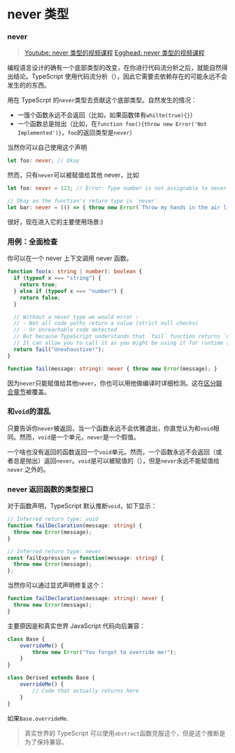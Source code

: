 # never 类型

### never
> [Youtube: never 类型的视频课程]()
> [Egghead: never 类型的视频课程]()

编程语言设计的确有一个底部类型的改变，在你进行代码流分析之后，就能自然得出结论。TypeScript 使用代码流分析（），因此它需要去依赖存在的可能永远不会发生的的东西。

用在 TypeScrpt 的`never`类型去贡献这个底部类型。自然发生的情况：

- 一饿个函数永远不会返回（比如，如果函数体有`whilte(true){}`）
- 一个函数总是抛出（比如，在`function foo(){throw new Error('Not Implemented')}`，`foo`的返回类型是`never`）

当然你可以自己使用这个声明
```ts
let foo: never; // Okay
```
然而，只有`never`可以被赋值给其他 never，比如
```ts
let foo: never = 123; // Error: Type number is not assignable to never

// Okay as the function's return type is `never`
let bar: never = (() => { throw new Error(`Throw my hands in the air like I just don't care`) })();
```
很好，现在进入它的主要使用场景:)

### 用例：全面检查

你可以在一个 never 上下文调用 never 函数。
```ts
function foo(x: string | number): boolean {
  if (typeof x === "string") {
    return true;
  } else if (typeof x === "number") {
    return false;
  }

  // Without a never type we would error :
  // - Not all code paths return a value (strict null checks)
  // - Or Unreachable code detected
  // But because TypeScript understands that `fail` function returns `never`
  // It can allow you to call it as you might be using it for runtime safety / exhaustive checks.
  return fail("Unexhaustive!");
}

function fail(message: string): never { throw new Error(message); }
```

因为`never`只能赋值给其他`never`，你也可以用他做编译时详细检测。这在[区分联合章节]()被覆盖。


### 和`void`的混乱

只要告诉你`never`被返回，当一个函数永远不会优雅退出，你直觉认为和`void`相同。然而，`void`是一个单元，`never`是一个假值。

一个啥也没有返回的函数返回一个`void`单元。然而，一个函数永远不会返回（或者总是抛出）返回`never`。`void`是可以被赋值的（），但是`never`永远不能赋值给 `never` 之外的。

### never 返回函数的类型接口

对于函数声明，TypeScript 默认推断`void`，如下显示：
```ts
// Inferred return type: void
function failDeclaration(message: string) {
  throw new Error(message);
}

// Inferred return type: never
const failExpression = function(message: string) {
  throw new Error(message);
};
```
当然你可以通过显式声明修复这个：
```ts
function failDeclaration(message: string): never {
  throw new Error(message);
}
```

主要原因是和真实世界 JavaScript 代码向后兼容：
```ts
class Base {
    overrideMe() {
        throw new Error("You forgot to override me!");
    }
}

class Derived extends Base {
    overrideMe() {
        // Code that actually returns here
    }
}
```
如果`Base.overrideMe`.

> 真实世界的 TypeScript 可以使用`abstract`函数克服这个，但是这个推断是为了保持兼容。